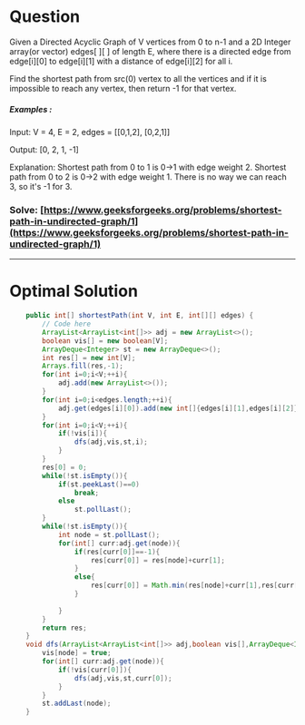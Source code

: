 # Question  

Given a Directed Acyclic Graph of V vertices from 0 to n-1 and a 2D Integer array(or vector) edges[ ][ ] of length E, where there is a directed edge from edge[i][0] to edge[i][1] with a distance of edge[i][2] for all i.

Find the shortest path from src(0) vertex to all the vertices and if it is impossible to reach any vertex, then return -1 for that vertex.




##### Examples :

Input: V = 4, E = 2, edges = [[0,1,2], [0,2,1]]

Output: [0, 2, 1, -1]

Explanation: Shortest path from 0 to 1 is 0->1 with edge weight 2. Shortest path from 0 to 2 is 0->2 with edge weight 1. There is no way we can reach 3, so it's -1 for 3.




### Solve: [https://www.geeksforgeeks.org/problems/shortest-path-in-undirected-graph/1](https://www.geeksforgeeks.org/problems/shortest-path-in-undirected-graph/1)

*** 

# Optimal Solution 

``` java
    public int[] shortestPath(int V, int E, int[][] edges) {
        // Code here
        ArrayList<ArrayList<int[]>> adj = new ArrayList<>();
        boolean vis[] = new boolean[V];
        ArrayDeque<Integer> st = new ArrayDeque<>();
        int res[] = new int[V];
        Arrays.fill(res,-1);
        for(int i=0;i<V;++i){
            adj.add(new ArrayList<>());
        }
        for(int i=0;i<edges.length;++i){
            adj.get(edges[i][0]).add(new int[]{edges[i][1],edges[i][2]});
        }
        for(int i=0;i<V;++i){
            if(!vis[i]){
                dfs(adj,vis,st,i);
            }
        }
        res[0] = 0;
        while(!st.isEmpty()){
            if(st.peekLast()==0)
                break;
            else
                st.pollLast();
        }
        while(!st.isEmpty()){
            int node = st.pollLast();
            for(int[] curr:adj.get(node)){
                if(res[curr[0]]==-1){
                    res[curr[0]] = res[node]+curr[1];
                }
                else{
                    res[curr[0]] = Math.min(res[node]+curr[1],res[curr[0]]);
                }
                
            }
        }
        return res;
    }
    void dfs(ArrayList<ArrayList<int[]>> adj,boolean vis[],ArrayDeque<Integer> st,int node){
        vis[node] = true;
        for(int[] curr:adj.get(node)){
            if(!vis[curr[0]]){
                dfs(adj,vis,st,curr[0]);
            }
        }
        st.addLast(node);
    }
```